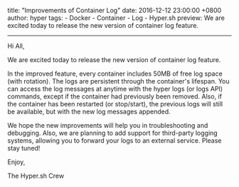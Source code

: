 title: "Improvements of Container Log"
date: 2016-12-12 23:00:00 +0800
author: hyper
tags:
    - Docker
    - Container
    - Log
    - Hyper.sh
preview: We are excited today to release the new version of container log feature.

---

Hi All,

We are excited today to release the new version of container log feature.

In the improved feature, every container includes 50MB of free log space (with rotation). The logs are persistent through the container's lifespan. You can access the log messages at anytime with the hyper logs (or logs API) commands, except if the container had previously been removed. Also, if the container has been restarted (or stop/start), the previous logs will still be available, but with the new log messages appended.

We hope the new improvements will help you in troubleshooting and debugging. Also, we are planning to add support for third-party logging systems, allowing you to forward your logs to an external service. Please stay tuned!

Enjoy,

The Hyper.sh Crew
